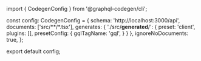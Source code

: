 import { CodegenConfig } from '@graphql-codegen/cli';

const config: CodegenConfig = {
    schema: 'http://localhost:3000/api',
    documents: ['src/**/*.tsx'],
    generates: {
        './src/__generated__/': {
            preset: 'client',
            plugins: [],
            presetConfig: {
                gqlTagName: 'gql',
            }
        }
    },
    ignoreNoDocuments: true,
};

export default config;